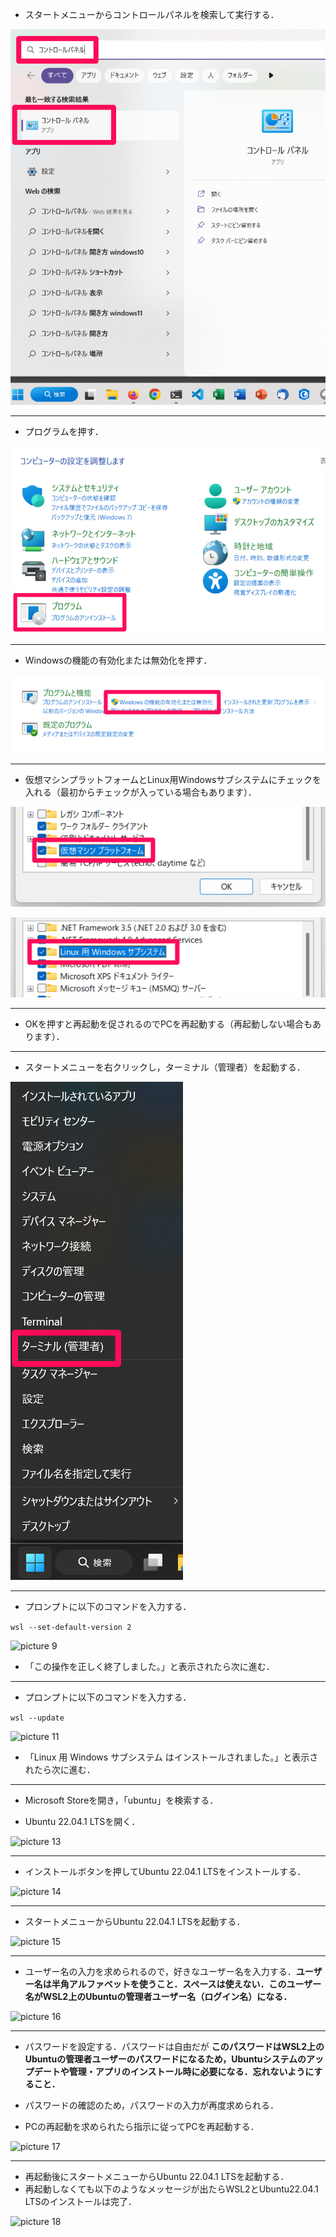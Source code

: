 * スタートメニューからコントロールパネルを検索して実行する．

![picture 1](images/windows11_wsl2_install/20230319_085237.png)  

---

* プログラムを押す．

![picture 3](images/windows11_wsl2_install/20230319_085415.png)  

---

* Windowsの機能の有効化または無効化を押す．

![picture 4](images/windows11_wsl2_install/20230319_085436.png)  

---

* 仮想マシンプラットフォームとLinux用Windowsサブシステムにチェックを入れる（最初からチェックが入っている場合もあります）．

![picture 5](images/windows11_wsl2_install/20230319_085502.png)  

![picture 6](images/windows11_wsl2_install/20230319_085510.png)  

---

* OKを押すと再起動を促されるのでPCを再起動する（再起動しない場合もあります）．

---

* スタートメニューを右クリックし，ターミナル（管理者）を起動する．

![picture 7](images/windows11_wsl2_install/20230319_085530.png)  

---

* プロンプトに以下のコマンドを入力する．

```wsl --set-default-version 2```

![picture 9](images/windows11_wsl2_install/20230319_085601.png)  

* 「この操作を正しく終了しました。」と表示されたら次に進む．

---

* プロンプトに以下のコマンドを入力する．

```wsl --update```

![picture 11](images/windows11_wsl2_install/20230319_085631.png)  

* 「Linux 用 Windows サブシステム はインストールされました。」と表示されたら次に進む．

---

* Microsoft Storeを開き，「ubuntu」を検索する．

* Ubuntu 22.04.1 LTSを開く．

![picture 13](images/windows11_wsl2_install/20230319_085658.png)  

---

* インストールボタンを押してUbuntu 22.04.1 LTSをインストールする．

![picture 14](images/windows11_wsl2_install/20230319_085714.png)  

---

* スタートメニューからUbuntu 22.04.1 LTSを起動する．

![picture 15](images/windows11_wsl2_install/20230319_085730.png)  

---

* ユーザー名の入力を求められるので，好きなユーザー名を入力する．__ユーザー名は半角アルファベットを使うこと．スペースは使えない．このユーザー名がWSL2上のUbuntuの管理者ユーザー名（ログイン名）になる．__

![picture 16](images/windows11_wsl2_install/20230319_085745.png)  

---

* パスワードを設定する．パスワードは自由だが __このパスワードはWSL2上のUbuntuの管理者ユーザーのパスワードになるため，Ubuntuシステムのアップデートや管理・アプリのインストール時に必要になる．忘れないようにすること．__

* パスワードの確認のため，パスワードの入力が再度求められる．
* PCの再起動を求められたら指示に従ってPCを再起動する．

![picture 17](images/windows11_wsl2_install/20230319_085805.png)  

---

* 再起動後にスタートメニューからUbuntu 22.04.1 LTSを起動する．
* 再起動しなくても以下のようなメッセージが出たらWSL2とUbuntu22.04.1 LTSのインストールは完了．

![picture 18](images/windows11_wsl2_install/20230319_085825.png)  

